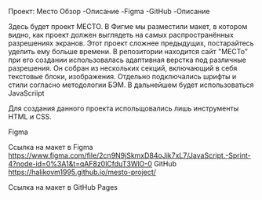 Проект: Место
Обзор
-Описание
-Figma
-GitHub
-Описание

Здесь будет проект МЕСТО. В Фигме мы разместили макет, в котором видно, как проект должен выглядеть на самых распространённых разрешениях экранов. Этот проект сложнее предыдущих, постарайтесь уделить ему больше времени. В репозитории находится сайт "МЕСТо" при его создании использовалась адаптивная верстка под различные разрешения. Он собран из нескольких секций, включающий в себя текстовые блоки, изображения. Отдельно подключались шрифты и стили согласно методологии БЭМ. В дальнейшем будет использоваться JavaScriipt

Для создания данного проекта испольщовались лишь инструменты HTML и CSS.

Figma

Ссылка на макет в Figma https://www.figma.com/file/2cn9N9jSkmxD84oJik7xL7/JavaScript.-Sprint-4?node-id=0%3A1&t=qAF8z0lCfduT3WlO-0
GitHub https://halikovm1995.github.io/mesto-project/


Ссылка на макет в GitHub Pages